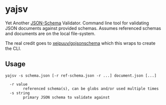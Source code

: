 # yajsv

Yet Another [JSON-Schema](https://json-schema.org) Validator. Command line tool for validating JSON documents against provided schemas. Assumes referenced schemas and documents are on the local file-system.

The real credit goes to [xeipuuv/gojsonschema](https://github.com/xeipuuv/gojsonschema) which this wraps to create the CLI.

## Usage

```
yajsv -s schema.json [-r ref-schema.json -r ...] document.json [...]

  -r value
    	referenced schema(s), can be globs and/or used multiple times
  -s string
    	primary JSON schema to validate against
```
